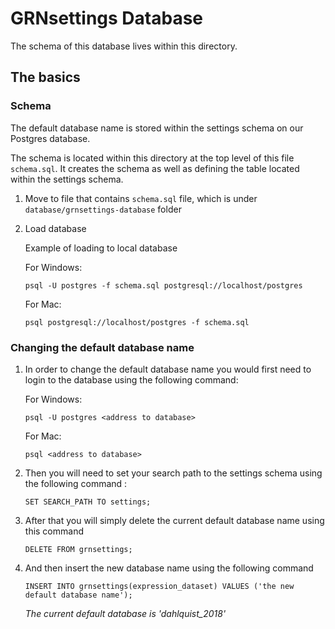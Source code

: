 # GRNsettings Database
The schema of this database lives within this directory.

## The basics 

### Schema
The default database name is stored within the settings schema on our Postgres database.

The schema is located within this directory at the top level of this file `schema.sql`. It creates the schema as well as defining the table located within the settings schema.

1. Move to file that contains `schema.sql` file, which is under `database/grnsettings-database` folder

2. Load database
    
    Example of loading to local database
   
    For Windows:
    ```
    psql -U postgres -f schema.sql postgresql://localhost/postgres
    ```
    
    For Mac: 
    ```
    psql postgresql://localhost/postgres -f schema.sql
    ```

### Changing the default database name

1. In order to change the default database name you would first need to login to the database using the following command:

    For Windows:
    ```
    psql -U postgres <address to database> 
    ```
    For Mac:
    ```
    psql <address to database>
    ```

2. Then you will need to set your search path to the settings schema using the following command :
    ```
    SET SEARCH_PATH TO settings;
    ```
3. After that you will simply delete the current default database name using this command 
    ```
    DELETE FROM grnsettings;
    ```
4. And then insert the new database name using the following command
    ```
    INSERT INTO grnsettings(expression_dataset) VALUES ('the new default database name');
    ```
    _The current default database is 'dahlquist_2018'_
